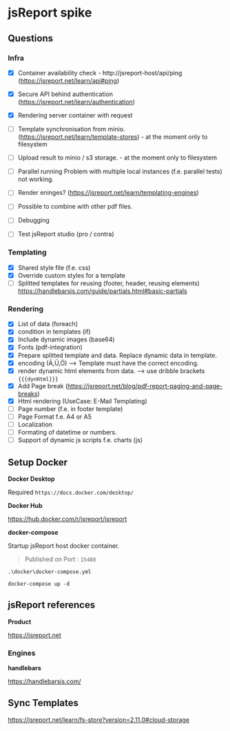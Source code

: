 # jsReport spike

## Questions

### Infra

- [x] Container availability check - http://jsreport-host/api/ping (https://jsreport.net/learn/api#ping)
- [x] Secure API behind authentication (https://jsreport.net/learn/authentication)
- [x] Rendering server container with request
- [ ] Template synchronisation from minio. (https://jsreport.net/learn/template-stores) - at the moment only to filesystem
- [ ] Upload result to minio / s3 storage. - at the moment only to filesystem
- [ ] Parallel running Problem with multiple local instances (f.e. parallel tests) not working.
- [ ] Render eninges? (https://jsreport.net/learn/templating-engines)
- [ ] Possible to combine with other pdf files.
- [ ] Debugging
- [ ] Test jsReport studio (pro / contra)


### Templating

- [x] Shared style file (f.e. css)
- [x] Override custom styles for a template
- [ ] Splitted templates for reusing (footer, header, reusing elements) https://handlebarsjs.com/guide/partials.html#basic-partials

### Rendering

- [x] List of data (foreach)
- [x] condition in templates (if)
- [x] Include dynamic images (base64)
- [x] Fonts (pdf-integration)
- [x] Prepare splitted template and data. Replace dynamic data in template.
- [x] encoding (Ä,Ü,Ö) --> Template must have the correct encoding.
- [x] render dynamic html elements from data. --> use dribble brackets `{{{dynHtml}}}`
- [x] Add Page break (https://jsreport.net/blog/pdf-report-paging-and-page-breaks)
- [x] Html rendering (UseCase: E-Mail Templating)
- [ ] Page number (f.e. in footer template)
- [ ] Page Format f.e. A4 or A5
- [ ] Localization
- [ ] Formating of datetime or numbers.
- [ ] Support of dynamic js scripts f.e. charts (js)

## Setup Docker

**Docker Desktop**

Required `https://docs.docker.com/desktop/`

**Docker Hub**

https://hub.docker.com/r/jsreport/jsreport

**docker-compose**

Startup jsReport host docker container.

> Published on Port : `15488`

`.\docker\docker-compose.yml`

```
docker-compose up -d
```

## jsReport references

**Product**

https://jsreport.net

### Engines

**handlebars**

https://handlebarsjs.com/

## Sync Templates

https://jsreport.net/learn/fs-store?version=2.11.0#cloud-storage
